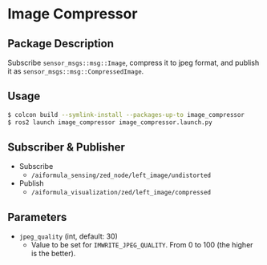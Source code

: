 # Image Compressor

## Package Description
Subscribe `sensor_msgs::msg::Image`, compress it to jpeg format, and publish it as `sensor_msgs::msg::CompressedImage`.

## Usage
```sh
$ colcon build --symlink-install --packages-up-to image_compressor
$ ros2 launch image_compressor image_compressor.launch.py
```

## Subscriber & Publisher
- Subscribe
    - `/aiformula_sensing/zed_node/left_image/undistorted`
- Publish
    - `/aiformula_visualization/zed/left_image/compressed`

## Parameters
- `jpeg_quality` (int, default: 30)
    - Value to be set for `IMWRITE_JPEG_QUALITY`. From 0 to 100 (the higher is the better).

